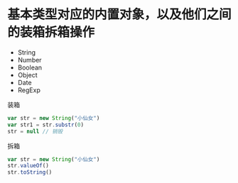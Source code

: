 # 基本类型对应的内置对象，以及他们之间的装箱拆箱操作

- String
- Number
- Boolean
- Object
- Date
- RegExp

装箱

```js
var str = new String("小仙女")
var str1 = str.substr(0)
str = null // 销毁
```

拆箱

```js
var str = new String("小仙女")
str.valueOf()
str.toString()
```
